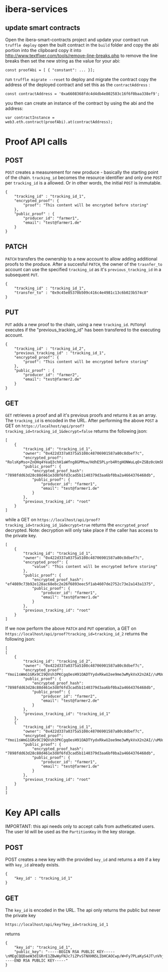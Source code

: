 # ibera-services

## update smart contracts

Open the ibera-smart-contracts project and update your contract
run `truffle deploy`
open the built contract in the `build` folder and copy the abi portion into the clipboard
copy it into http://www.textfixer.com/tools/remove-line-breaks.php to remove the line breaks
then set the new string as the value for your abi:
```
const proofAbi = [ { "constant": ... }];
```
run `truffle migrate --reset` to deploy and migrate the contract
copy the address of the deployed contract and set this as the `contractAddress` : 
```
const contractAddress = '0xa6608368fdc4d4db4e802583c16f6f0baa338ef9';
```

you then can create an instance of the contract by using the abi and the address:
```
var contractInstance = web3.eth.contract(proofAbi).at(contractAddress);
```

# Proof API calls

## POST
`POST` creates a measurement for new produce - basically the starting point of the chain. `tracking_id` becomes the resource identifier and only one `POST` per `tracking_id` is a allowed. Or in other words, the initial `POST` is immutable.
```
{
    "tracking_id" : "tracking_id_1",
    "encrypted_proof": {
        "proof": "This content will be encrypted before storing"
    },
    "public_proof" : {
        "producer_id": "farmer1",
        "email": "test@farmer1.de"
    }
}
```

## PATCH
`PATCH` transfers the ownership to a new account to allow adding additional proofs to the produce. After a succesful `PATCH`, the owner of the `trasnfer_to` account can use the specified `tracking_id` as it's `previous_tracking_id` in a subsequent `PUT`. 
```
{
    "tracking_id" : "tracking_id_1",
    "transfer_to" : "0x9c45e05370b509c416c4e4981c13c6b023b574c0"
}
```

## PUT
`PUT` adds a new proof to the chain, using a new `tracking_id`. `PUT`onyl executes if the "previous_tracking_id" has been transfered to the executing account. 
```
{
    "tracking_id" : "tracking_id_2",
    "previous_tracking_id" : "tracking_id_1",
    "encrypted_proof": {
        "proof": "This content will be encrypted before storing"
    },
    "public_proof" : {
        "producer_id": "farmer2",
        "email": "test@farmer2.de"
    }
}
```
## GET
`GET` retrieves a proof and all it's previous proofs and returns it as an array. The `tracking_id` is encoded in the URL.
After performing the above `POST` a GET on `https://localhost/api/proof?tracking_id=tracking_id_1&decrypt=false` returns the following json: 
```
[
    {
        "tracking_id": "tracking_id_1",
        "owner": "0x422d337a0375a5108c48706901587a80c8dbef7c",
        "encrypted_proof": "RolsKpMso+ZnOHq4YeaQ3chH1aWfng8GPMsw/HdhE5PLyrb4RtgHONWuLqO+ZSBz0cUm5bTzUXLvlrWk4Um7XyBvKccDv9/dEAP3pIO+G9w70qtxKbpeZpdEnR2kAbatuOD5rrFUI4fNJj7NoUncY59o7ppMX3xfDp7U7n9GzAo4Z0667EKw3YNM4gParDKYpuhXcupjN7Xr77SAMpkRF29lxrS23EhXpQ368aUzgdZP5A0YBidI1Ah48sjdroXh",
        "public_proof": {
            "encrypted_proof_hash": "7898fdd63d28c88d461e3d8f6fd3cad5b1140379d3aa6bf0ba2a4664376468db",
            "public_proof": {
                "producer_id": "farmer1",
                "email": "test@farmer1.de"
            }
        },
        "previous_tracking_id": "root"
    }
]
```
while a GET on `https://localhost/api/proof?tracking_id=tracking_id_1&decrypt=true` returns the `encrypted_proof` decrypted. Note: decryption will only take place if the caller has access to the private key. 
```
[
    {
        "tracking_id": "tracking_id_1",
        "owner": "0x422d337a0375a5108c48706901587a80c8dbef7c",
        "encrypted_proof": {
            "value": "This content will be encrypted before storing"
        },
        "public_proof": {
            "encrypted_proof_hash": "ef4089c73b92e128ac68ebc2e26f6893eec5f1ab4607de2752c73e2a143a1375",
            "public_proof": {
                "producer_id": "farmer1",
                "email": "test@farmer1.de"
            }
        },
        "previous_tracking_id": "root"
    }
]
```
If we now perform the above `PATCH` and `PUT` operation, a GET on `https://localhost/api/proof?tracking_id=tracking_id_2` returns the following json: 
```
[
[
    {
        "tracking_id": "tracking_id_2",
        "owner": "0x422d337a0375a5108c48706901587a80c8dbef7c",
        "encrypted_proof": "Ymoi1sWmG1GRx9CI9QVsh3PKCgqOesH91OADTYydxRkwU2ee9me3wMykVxX2n2AI//uMUqyMmnm1CMbzjS598gk5pZCskhlJ4tMY/ZGXxm7gBZ/3snoNHKuaAxFASMgAdrjH+/WBnaQYsH55wgKc03e+uhBj6yTeXa06aCNFLKQ=",
        "public_proof": {
            "encrypted_proof_hash": "7898fdd63d28c88d461e3d8f6fd3cad5b1140379d3aa6bf0ba2a4664376468db",
            "public_proof": {
                "producer_id": "farmer2",
                "email": "test@farmer2.de"
            }
        },
        "previous_tracking_id": "tracking_id_1"
    },
    {
        "tracking_id": "tracking_id_1",
        "owner": "0x422d337a0375a5108c48706901587a80c8dbef7c",
        "encrypted_proof": "Ymoi1sWmG1GRx9CI9QVsh3PKCgqOesH91OADTYydxRkwU2ee9me3wMykVxX2n2AI//uMUqyMmnm1CMbzjS598gk5pZCskhlJ4tMY/ZGXxm7gBZ/3snoNHKuaAxFASMgAdrjH+/WBnaQYsH55wgKc03e+uhBj6yTeXa06aCNFLKQ=",
        "public_proof": {
            "encrypted_proof_hash": "7898fdd63d28c88d461e3d8f6fd3cad5b1140379d3aa6bf0ba2a4664376468db",
            "public_proof": {
                "producer_id": "farmer1",
                "email": "test@farmer1.de"
            }
        },
        "previous_tracking_id": "root"
    }
]
]
```

# Key API calls
IMPORTANT: this api needs only to accept calls from autheticated users. The user Id will be used as the `PartitionKey` in the key storage.

## POST
POST creates a new key with the provided `key_id` and returns a `409` if a key with `key_id` already exists.
```
{
    "key_id" : "tracking_id_1"
}
```

## GET
The `key_id` is encoded in the URL. The api only returns the public but never the private key
```
https://localhost/api/key?key_id=tracking_id_1
```
returns
```
{
    "key_id": "tracking_id_1",
    "public_key": "-----BEGIN RSA PUBLIC KEY-----\nMEgCQQDaeW3dIGRrE1ZBwWyFNJc7iZPvSTNXHN5LIbHCAOCwp/W+Fy7PLaKyS4JT\nVhjV1/AmRmwnbeUI9/HZEVGaF573AgMBAAE=\n-----END RSA PUBLIC KEY-----"
}
```